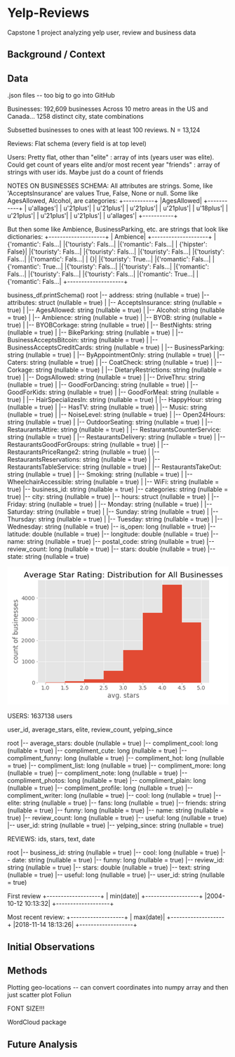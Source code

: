 # Yelp-Reviews
Capstone 1 project analyzing yelp user, review and business data

## Background / Context

## Data

.json files -- too big to go into GitHub

Businesses:
192,609 businesses
Across 10 metro areas in the US and Canada... 1258 distinct city, state combinations

Subsetted businesses to ones with at least 100 reviews.  N = 13,124

Reviews:
Flat schema (every field is at top level)

Users:
Pretty flat, other than "elite" : array of ints (years user was elite). Could get count of years elite and/or most recent year
                        "friends" : array of strings with user ids. Maybe just do a count of friends

NOTES ON BUSINESSES SCHEMA:
All attributes are strings.  Some, like 'AcceptsInsurance' are values True, False, None or null.
Some like AgesAllowed, Alcohol, are categories:
    +-----------+
|AgesAllowed|
+-----------+
| u'allages'|
|  u'21plus'|
|  u'21plus'|
|  u'21plus'|
|  u'21plus'|
|  u'18plus'|
|  u'21plus'|
|  u'21plus'|
|  u'21plus'|
| u'allages'|
+-----------+

But then some like Ambience, BusinessParking, etc. are strings that look like dictionaries:
+--------------------+
|            Ambience|
+--------------------+
|{'romantic': Fals...|
|{'touristy': Fals...|
|{'romantic': Fals...|
|  {'hipster': False}|
|{'touristy': Fals...|
|{'touristy': Fals...|
|{'touristy': Fals...|
|{'touristy': Fals...|
|{'romantic': Fals...|
|                  {}|
|{'touristy': True...|
|{'romantic': Fals...|
|{'romantic': True...|
|{'touristy': Fals...|
|{'touristy': Fals...|
|{'romantic': Fals...|
|{'touristy': Fals...|
|{'touristy': Fals...|
|{'romantic': True...|
|{'romantic': Fals...|
+--------------------+

business_df.printSchema()
root
 |-- address: string (nullable = true)
 |-- attributes: struct (nullable = true)
 |    |-- AcceptsInsurance: string (nullable = true)
 |    |-- AgesAllowed: string (nullable = true)
 |    |-- Alcohol: string (nullable = true)
 |    |-- Ambience: string (nullable = true)
 |    |-- BYOB: string (nullable = true)
 |    |-- BYOBCorkage: string (nullable = true)
 |    |-- BestNights: string (nullable = true)
 |    |-- BikeParking: string (nullable = true)
 |    |-- BusinessAcceptsBitcoin: string (nullable = true)
 |    |-- BusinessAcceptsCreditCards: string (nullable = true)
 |    |-- BusinessParking: string (nullable = true)
 |    |-- ByAppointmentOnly: string (nullable = true)
 |    |-- Caters: string (nullable = true)
 |    |-- CoatCheck: string (nullable = true)
 |    |-- Corkage: string (nullable = true)
 |    |-- DietaryRestrictions: string (nullable = true)
 |    |-- DogsAllowed: string (nullable = true)
 |    |-- DriveThru: string (nullable = true)
 |    |-- GoodForDancing: string (nullable = true)
 |    |-- GoodForKids: string (nullable = true)
 |    |-- GoodForMeal: string (nullable = true)
 |    |-- HairSpecializesIn: string (nullable = true)
 |    |-- HappyHour: string (nullable = true)
 |    |-- HasTV: string (nullable = true)
 |    |-- Music: string (nullable = true)
 |    |-- NoiseLevel: string (nullable = true)
 |    |-- Open24Hours: string (nullable = true)
 |    |-- OutdoorSeating: string (nullable = true)
 |    |-- RestaurantsAttire: string (nullable = true)
 |    |-- RestaurantsCounterService: string (nullable = true)
 |    |-- RestaurantsDelivery: string (nullable = true)
 |    |-- RestaurantsGoodForGroups: string (nullable = true)
 |    |-- RestaurantsPriceRange2: string (nullable = true)
 |    |-- RestaurantsReservations: string (nullable = true)
 |    |-- RestaurantsTableService: string (nullable = true)
 |    |-- RestaurantsTakeOut: string (nullable = true)
 |    |-- Smoking: string (nullable = true)
 |    |-- WheelchairAccessible: string (nullable = true)
 |    |-- WiFi: string (nullable = true)
 |-- business_id: string (nullable = true)
 |-- categories: string (nullable = true)
 |-- city: string (nullable = true)
 |-- hours: struct (nullable = true)
 |    |-- Friday: string (nullable = true)
 |    |-- Monday: string (nullable = true)
 |    |-- Saturday: string (nullable = true)
 |    |-- Sunday: string (nullable = true)
 |    |-- Thursday: string (nullable = true)
 |    |-- Tuesday: string (nullable = true)
 |    |-- Wednesday: string (nullable = true)
 |-- is_open: long (nullable = true)
 |-- latitude: double (nullable = true)
 |-- longitude: double (nullable = true)
 |-- name: string (nullable = true)
 |-- postal_code: string (nullable = true)
 |-- review_count: long (nullable = true)
 |-- stars: double (nullable = true)
 |-- state: string (nullable = true)


<div style="text-align:center"><img src="images/Overall_stars_hist.png" /></div>

USERS:
1637138 users

user_id, average_stars, elite, review_count, yelping_since

root
 |-- average_stars: double (nullable = true)
 |-- compliment_cool: long (nullable = true)
 |-- compliment_cute: long (nullable = true)
 |-- compliment_funny: long (nullable = true)
 |-- compliment_hot: long (nullable = true)
 |-- compliment_list: long (nullable = true)
 |-- compliment_more: long (nullable = true)
 |-- compliment_note: long (nullable = true)
 |-- compliment_photos: long (nullable = true)
 |-- compliment_plain: long (nullable = true)
 |-- compliment_profile: long (nullable = true)
 |-- compliment_writer: long (nullable = true)
 |-- cool: long (nullable = true)
 |-- elite: string (nullable = true)
 |-- fans: long (nullable = true)
 |-- friends: string (nullable = true)
 |-- funny: long (nullable = true)
 |-- name: string (nullable = true)
 |-- review_count: long (nullable = true)
 |-- useful: long (nullable = true)
 |-- user_id: string (nullable = true)
 |-- yelping_since: string (nullable = true)

REVIEWS:
ids, stars, text, date

root
 |-- business_id: string (nullable = true)
 |-- cool: long (nullable = true)
 |-- date: string (nullable = true)
 |-- funny: long (nullable = true)
 |-- review_id: string (nullable = true)
 |-- stars: double (nullable = true)
 |-- text: string (nullable = true)
 |-- useful: long (nullable = true)
 |-- user_id: string (nullable = true)

First review
+-------------------+
|          min(date)|
+-------------------+
|2004-10-12 10:13:32|
+-------------------+

Most recent review:
+-------------------+
|          max(date)|
+-------------------+
|2018-11-14 18:13:26|
+-------------------+

## Initial Observations

## Methods
Plotting geo-locations -- can convert coordinates into numpy array and then just scatter plot
Foliun

FONT SIZE!!!

WordCloud package

## Future Analysis
